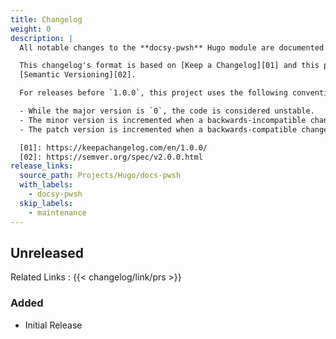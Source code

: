 ```yaml
---
title: Changelog
weight: 0
description: |
  All notable changes to the **docsy-pwsh** Hugo module are documented in this file.

  This changelog's format is based on [Keep a Changelog][01] and this project adheres to
  [Semantic Versioning][02].

  For releases before `1.0.0`, this project uses the following convention:

  - While the major version is `0`, the code is considered unstable.
  - The minor version is incremented when a backwards-incompatible change is introduced.
  - The patch version is incremented when a backwards-compatible change or bug fix is introduced.

  [01]: https://keepachangelog.com/en/1.0.0/
  [02]: https://semver.org/spec/v2.0.0.html
release_links:
  source_path: Projects/Hugo/docs-pwsh
  with_labels:
    - docsy-pwsh
  skip_labels:
    - maintenance
---
```


## Unreleased

Related Links
: {{< changelog/link/prs >}}

### Added

- Initial Release

<!-- Link Reference Definitions -->
